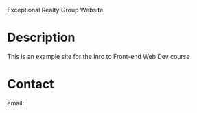 Exceptional Realty Group Website

# Description

This is an example site for the Inro to Front-end Web Dev course

# Contact

email: 
